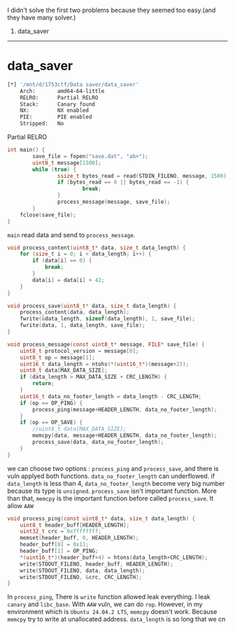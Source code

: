 I didn't solve the first two problems because they seemed too easy.(and they have many solver.)

1. data_saver

---
# data_saver

```bash
[*] '/mnt/d/1753ctf/Data saver/data_saver'
    Arch:       amd64-64-little
    RELRO:      Partial RELRO
    Stack:      Canary found
    NX:         NX enabled
    PIE:        PIE enabled
    Stripped:   No
```

Partial RELRO

```C
int main() {
        save_file = fopen("save.dat", "ab+");
        uint8_t message[1500];
        while (true) {
                ssize_t bytes_read = read(STDIN_FILENO, message, 1500);
                if (bytes_read == 0 || bytes_read == -1) {
                        break;
                }
                process_message(message, save_file);
        }
	fclose(save_file);
}
```

`main` read data and send to `process_message`.

```C
void process_content(uint8_t* data, size_t data_length) {
	for (size_t i = 0; i < data_length; i++) {
		if (data[i] == 0) {
			break;
		}
		data[i] = data[i] + 42;
	}
}

void process_save(uint8_t* data, size_t data_length) {
	process_content(data, data_length);
	fwrite(&data_length, sizeof(data_length), 1, save_file);
	fwrite(data, 1, data_length, save_file);
}

void process_message(const uint8_t* message, FILE* save_file) {
	uint8_t protocol_version = message[0];
	uint8_t op = message[1];
	uint16_t data_length = ntohs(*(uint16_t*)(message+2));
	uint8_t data[MAX_DATA_SIZE];
	if (data_length > MAX_DATA_SIZE + CRC_LENGTH) {
		return;
	}
	uint16_t data_no_footer_length = data_length - CRC_LENGTH;
	if (op == OP_PING) {
		process_ping(message+HEADER_LENGTH, data_no_footer_length);
	}
	if (op == OP_SAVE) {
		//uint8_t data[MAX_DATA_SIZE];
		memcpy(data, message+HEADER_LENGTH, data_no_footer_length);
		process_save(data, data_no_footer_length);
	}
}
```

we can choose two options : `process_ping` and `process_save`, and there is vuln applyed both functions. `data_no_footer_length` can underflowed. if `data_length` is less than 4, `data_no_footer_length` become very big number because its type is `unsigned`.
`process_save` isn't important function. More than that, `memcpy` is the important function before called `process_save`. It allow `AAW`

```C
void process_ping(const uint8_t* data, size_t data_length) {
	uint8_t header_buff[HEADER_LENGTH];
	uint32_t crc = 0xffffffff;
	memset(header_buff, 0, HEADER_LENGTH);
	header_buff[0] = 0x11;
	header_buff[1] = OP_PING;
	*(uint16_t*)(header_buff+4) = htons(data_length+CRC_LENGTH);
	write(STDOUT_FILENO, header_buff, HEADER_LENGTH);
	write(STDOUT_FILENO, data, data_length);
	write(STDOUT_FILENO, &crc, CRC_LENGTH);
}
```

In `process_ping`, There is `write` function allowed leak everything. I leak `canary` and `libc_base`. With `AAW` vuln, we can do `rop`.
However, in my environment which is `Ubuntu 24.04.2 LTS`, `memcpy` doesn't work. Because `memcpy` try to write at unallocated address. `data_length` is so long that we cn